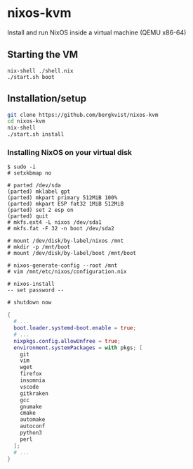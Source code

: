 # nixos-kvm
Install and run NixOS inside a virtual machine (QEMU x86-64)
## Starting the VM
```
nix-shell ./shell.nix
./start.sh boot
```

## Installation/setup
```sh
git clone https://github.com/bergkvist/nixos-kvm
cd nixos-kvm
nix-shell
./start.sh install
```

### Installing NixOS on your virtual disk
```
$ sudo -i
# setxkbmap no

# parted /dev/sda
(parted) mklabel gpt
(parted) mkpart primary 512MiB 100%
(parted) mkpart ESP fat32 1MiB 512MiB
(parted) set 2 esp on
(parted) quit
# mkfs.ext4 -L nixos /dev/sda1
# mkfs.fat -F 32 -n boot /dev/sda2

# mount /dev/disk/by-label/nixos /mnt
# mkdir -p /mnt/boot
# mount /dev/disk/by-label/boot /mnt/boot

# nixos-generate-config --root /mnt
# vim /mnt/etc/nixos/configuration.nix

# nixos-install
-- set password --

# shutdown now
```

```nix
{
  # ...
  boot.loader.systemd-boot.enable = true;
  # ...
  nixpkgs.config.allowUnfree = true;
  environment.systemPackages = with pkgs; [
    git
    vim
    wget
    firefox
    insomnia
    vscode
    gitkraken
    gcc
    gnumake
    cmake
    automake
    autoconf
    python3
    perl
  ];
  # ...
}
```
